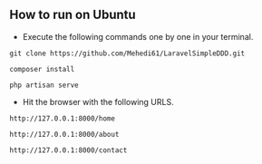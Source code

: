 ## How to run on Ubuntu

* Execute the following commands one by one in your terminal.

```
git clone https://github.com/Mehedi61/LaravelSimpleDDD.git
```

```
composer install
```

```
php artisan serve
```

* Hit the browser with the following URLS.

```
http://127.0.0.1:8000/home
```

```
http://127.0.0.1:8000/about
```

```
http://127.0.0.1:8000/contact
```
